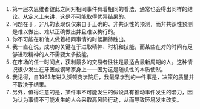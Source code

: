 1. 第一层次思维者彼此之间对相同事件有着相同的看法，通常也会得出同样的结论。从定义上来讲，这是不可能取得优异结果的。
1. 问题在于，非凡的表现仅仅来自于正确的、非共识性的预测，而非共识性预测是难以做出、难以正确做出并且难以执行的。
1. 你不可能在和他人做着相同事情的时候期待胜出。
1. 我一直在说，成功的关键在于进取精神、时机和技能，而某些在对的时间有足够进取精神的人不需要太多技能。
1. 在市场的任一时间点，获利最多的交易者往往是最适合最新周期的人。这种情况很少发生在牙医或钢琴家身上——因为这是随机性的本质使然。
1. 我记得，自1963年进入沃顿商学院后，我最早学到的一件事是，决策的质量并不取决于结果。
1. 另外，值得注意的是，某件事不可能发生的假设具有推动事件发生的潜力，因为认为事情不可能发生的人会采取高风险行动，从而导致环境发生改变。